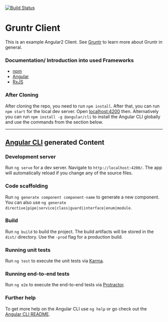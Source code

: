 [![Build Status](https://travis-ci.org/bzmmarvin222/gruntr-client.svg?branch=master)](https://travis-ci.org/bzmmarvin222/gruntr-client)

# Gruntr Client
This is an example Angular2 Client. See [Gruntr](https://github.com/bzmmarvin222/gruntr) to learn more about Gruntr in general.

### Documentation/ Introduction into used Frameworks
- [npm](https://www.npmjs.com/get-npm)
- [Angular](https://angular.io/guide/quickstart)
- [RxJS](https://github.com/ReactiveX/rxjs)

### After Cloning
After cloning the repo, you need to run `npm install`.
After that, you can run `npm start` for the local dev server. Open [localhost:4200](http://localhost:4200) then.
Alternatively you can run `npm install -g @angular/cli` to install the Angular CLI globally and use the commands from the section below.

***

## [Angular CLI](https://github.com/angular/angular-cli) generated Content
### Development server

Run `ng serve` for a dev server. Navigate to `http://localhost:4200/`. The app will automatically reload if you change any of the source files.

### Code scaffolding

Run `ng generate component component-name` to generate a new component. You can also use `ng generate directive|pipe|service|class|guard|interface|enum|module`.

### Build

Run `ng build` to build the project. The build artifacts will be stored in the `dist/` directory. Use the `-prod` flag for a production build.

### Running unit tests

Run `ng test` to execute the unit tests via [Karma](https://karma-runner.github.io).

### Running end-to-end tests

Run `ng e2e` to execute the end-to-end tests via [Protractor](http://www.protractortest.org/).

### Further help

To get more help on the Angular CLI use `ng help` or go check out the [Angular CLI README](https://github.com/angular/angular-cli/blob/master/README.md).
